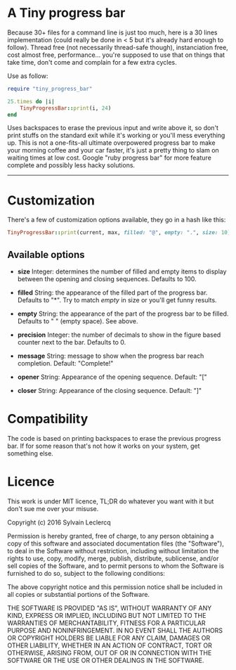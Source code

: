 A Tiny progress bar
===

Because 30+ files for a command line is just too much, here is a 30 lines implementation (could really be done in < 5 but it's already hard enough to follow). 
Thread free (not necessarily thread-safe though), instanciation free, cost almost free, performance... you're supposed to use that on things that take time, don't come and complain for a few extra cycles. 

Use as follow:
```ruby
require "tiny_progress_bar"

25.times do |i|
	TinyProgressBar::print(i, 24)
end
```

Uses backspaces to erase the previous input and write above it, so don't print stuffs on the standard exit while it's working or you'll mess everything up.
This is not a one-fits-all ultimate overpowered progress bar to make your morning coffee and your car faster, it's just a pretty thing to slam on waiting times at low cost.
Google "ruby progress bar" for more feature complete and possibly less hacky solutions. 
______
Customization
===
There's a few of customization options available, they go in a hash like this:
```ruby
TinyProgressBar::print(current, max, filled: "@", empty: ".", size: 10)
```

Available options
---
* **size**
   Integer: determines the number of filled and empty items to display between the opening and closing sequences. Defaults to 100.

* **filled**
   String: the appearance of the filled part of the progress bar. Defaults to "\*". Try to match _empty_ in size or you'll get funny results. 

* **empty**
   String: the appearance of the part of the progress bar to be filled. Defaults to " " (empty space). See above. 

* **precision**
   Integer: the number of decimals to show in the figure based counter next to the bar. Defaults to 0. 

* **message**
   String: message to show when the progress bar reach completion. Default: "Complete!"

* **opener**
   String: Appearance of the opening sequence. Default: "["

* **closer**
   String: Appearance of the closing sequence. Default: "]"

Compatibility
===
The code is based on printing backspaces to erase the previous progress bar. If for some reason that's not how it works on your system, get something else.

Licence
===
This work is under MIT licence, TL;DR do whatever you want with it but don't sue me over your misuse.

Copyright (c) 2016 Sylvain Leclercq

Permission is hereby granted, free of charge, to any person obtaining a copy of this software and associated documentation files (the "Software"), to deal in the Software without restriction, including without limitation the rights to use, copy, modify, merge, publish, distribute, sublicense, and/or sell copies of the Software, and to permit persons to whom the Software is furnished to do so, subject to the following conditions:

The above copyright notice and this permission notice shall be included in all copies or substantial portions of the Software.

THE SOFTWARE IS PROVIDED "AS IS", WITHOUT WARRANTY OF ANY KIND, EXPRESS OR IMPLIED, INCLUDING BUT NOT LIMITED TO THE WARRANTIES OF MERCHANTABILITY, FITNESS FOR A PARTICULAR PURPOSE AND NONINFRINGEMENT. IN NO EVENT SHALL THE AUTHORS OR COPYRIGHT HOLDERS BE LIABLE FOR ANY CLAIM, DAMAGES OR OTHER LIABILITY, WHETHER IN AN ACTION OF CONTRACT, TORT OR OTHERWISE, ARISING FROM, OUT OF OR IN CONNECTION WITH THE SOFTWARE OR THE USE OR OTHER DEALINGS IN THE SOFTWARE.
